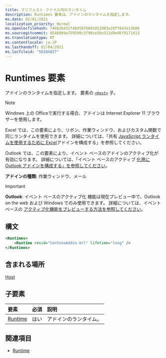 ```yaml
---
title: マニフェスト ファイル内のランタイム
description: Runtimes 要素は、アドインのランタイムを指定します。
ms.date: 02/01/2021
localization_priority: Normal
ms.openlocfilehash: 74bb2b432f46d5876601052003e20ff843e13b06
ms.sourcegitcommit: 8546889a759590c3798ce56e311d9e46f0171413
ms.translationtype: MT
ms.contentlocale: ja-JP
ms.lasthandoff: 02/04/2021
ms.locfileid: "50104827"
---
```

# <a name="runtimes-element"></a>Runtimes 要素

アドインのランタイムを指定します。 要素の [`<Host>`](host.md) 子。

> [!NOTE]
> Windows 上の Officeで実行する場合、アドインは Internet Explorer 11 ブラウザーを使用します。

Excel では、この要素により、リボン、作業ウィンドウ、およびカスタム関数で同じランタイムを使用できます。 詳細については、「共有 [JavaScript ランタイムを使用するために Excel](../../develop/configure-your-add-in-to-use-a-shared-runtime.md)アドインを構成する」を参照してください。

Outlook では、この要素により、イベント ベースのアドインのアクティブ化が有効になります。 詳細については、「イベント ベースのアクティブ [化用に Outlook アドインを構成する」を参照してください](../../outlook/autolaunch.md)。

**アドインの種類:** 作業ウィンドウ、メール

> [!IMPORTANT]
> **Outlook**: イベント ベースのアクティブ化 [](../../reference/objectmodel/preview-requirement-set/outlook-requirement-set-preview.md)機能は現在プレビュー中で、Outlook on the web および Windows でのみ使用できます。 詳細については、イベント ベースの [アクティブ化機能をプレビューする方法を参照してください](../../outlook/autolaunch.md#how-to-preview-the-event-based-activation-feature)。

## <a name="syntax"></a>構文

```XML
<Runtimes>
    <Runtime resid="ContosoAddin.Url" lifetime="long" />
</Runtimes>
```

## <a name="contained-in"></a>含まれる場所

[Host](host.md)

## <a name="child-elements"></a>子要素

|  要素 |  必須  |  説明  |
|:-----|:-----|:-----|
| [Runtime](runtime.md) | はい |  アドインのランタイム。 |

## <a name="see-also"></a>関連項目

- [Runtime](runtime.md)
